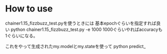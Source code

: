 # How to use

chainer1.15_fizzbuzz_test.pyを使うときには
基本epochぐらいを指定すれば良い
python chainer1.15_fizzbuzz_test.py -e 1000
1000ぐらいやればaccuracyも1ぐらいになる。

これをやって生成されたmy.modelとmy.stateを使って
python predict_
